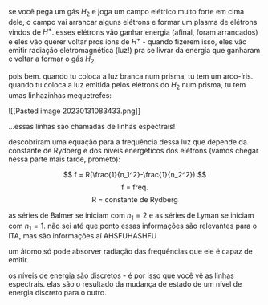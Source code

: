 se você pega um gás $H_2$ e joga um campo elétrico muito forte em cima dele, o campo vai arrancar alguns elétrons e formar um plasma de elétrons vindos de $H^+$. esses elétrons vão ganhar energia (afinal, foram arrancados) e eles vão querer voltar pros íons de $H^+$ - quando fizerem isso, eles vão emitir radiação eletromagnética (luz!) pra se livrar da energia que ganharam e voltar a formar o gás $H_2$.

pois bem. quando tu coloca a luz branca num prisma, tu tem um arco-íris. quando tu coloca a luz emitida pelos elétrons do $H_2$ num prisma, tu tem umas linhazinhas mequetrefes:

![[Pasted image 20230131083433.png]]

...essas linhas são chamadas de linhas espectrais!

descobriram uma equação para a frequência dessa luz que depende da constante de Rydberg e dos níveis energéticos dos elétrons (vamos chegar nessa parte mais tarde, prometo):

$$
f = R(\frac{1}{n_1^2}-\frac{1}{n_2^2})
$$
$$
\text{f = freq.}
$$
$$
\text{R = constante de Rydberg}
$$

as séries de Balmer se iniciam com $n_1 = 2$ e as séries de Lyman se iniciam com $n_1 = 1$. não sei até que ponto essas informações são relevantes para o ITA, mas são informações aí AHSFUHASHFU

um átomo só pode absorver radiação das frequências que ele é capaz de emitir.

os níveis de energia são discretos - é por isso que você vê as linhas espectrais. elas são o resultado da mudança de estado de um nível de energia discreto para o outro.